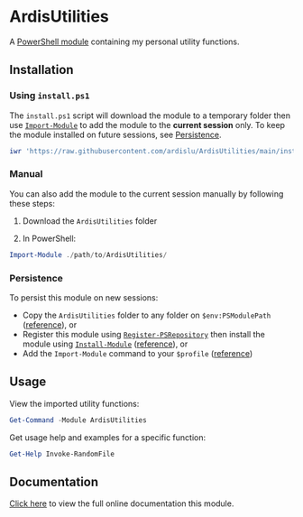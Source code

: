 # ArdisUtilities

A [PowerShell module](https://docs.microsoft.com/en-us/powershell/module/microsoft.powershell.core/about/about_modules) containing my personal utility functions.

## Installation

### Using `install.ps1`

The `install.ps1` script will download the module to a temporary folder then use [`Import-Module`](https://learn.microsoft.com/en-us/powershell/module/microsoft.powershell.core/import-module) to add the module to the **current session** only. To keep the module installed on future sessions, see [Persistence](https://github.com/ardislu/ArdisUtilities#persistence).

```PowerShell
iwr 'https://raw.githubusercontent.com/ardislu/ArdisUtilities/main/install.ps1' | iex
```

### Manual

You can also add the module to the current session manually by following these steps:

1. Download the `ArdisUtilities` folder

2. In PowerShell:

```PowerShell
Import-Module ./path/to/ArdisUtilities/
```

### Persistence

To persist this module on new sessions:
- Copy the `ArdisUtilities` folder to any folder on `$env:PSModulePath` ([reference](https://docs.microsoft.com/en-us/powershell/module/microsoft.powershell.core/about/about_psmodulepath)), or
- Register this module using [`Register-PSRepository`](https://learn.microsoft.com/en-us/powershell/module/powershellget/register-psrepository) then install the module using [`Install-Module`](https://learn.microsoft.com/en-us/powershell/module/powershellget/install-module) ([reference](https://stackoverflow.com/questions/49987884/how-to-install-update-a-powershell-module-from-a-local-folder-set-up-an-intern)), or
- Add the `Import-Module` command to your `$profile` ([reference](https://docs.microsoft.com/en-us/powershell/module/microsoft.powershell.core/about/about_profiles))

## Usage

View the imported utility functions:

```PowerShell
Get-Command -Module ArdisUtilities
```

Get usage help and examples for a specific function:

```PowerShell
Get-Help Invoke-RandomFile
```

## Documentation

[Click here](https://github.com/ardislu/ArdisUtilities/blob/docs/README.md) to view the full online documentation this module.
